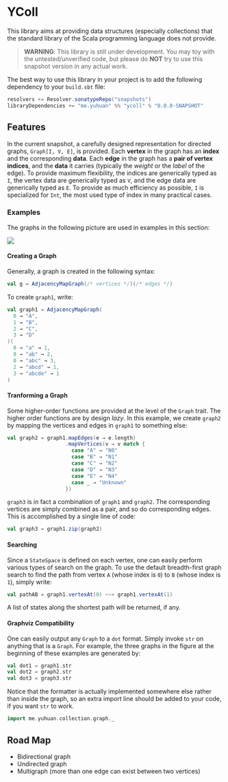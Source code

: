 # YColl

This library aims at providing data structures (especially collections) that the standard library of the Scala programming language does not provide. 

> **WARNING**: This library is still under development. You may toy with the untested/unverified code, but please do **NOT** try to use this snapshot version in any actual work. 

The best way to use this library in your project is to add the following dependency to your `build.sbt` file:

```scala
resolvers += Resolver.sonatypeRepo("snapshots")
libraryDependencies += "me.yuhuan" %% "ycoll" % "0.0.0-SNAPSHOT"
```

## Features

In the current snapshot, a carefully designed representation for directed graphs, `Graph[I, V, E]`, is provided. Each **vertex** in the graph has an **index** and the corresponding **data**. Each **edge** in the graph has a **pair of vertex indices**, and the **data** it carries (typically the *weight* or the *label* of the edge). To provide maximum flexibility, the indices are generically typed as `I`, the vertex data are generically typed as `V`, and the edge data are generically typed as `E`. To provide as much efficiency as possible, `I` is specialized for `Int`, the most used type of index in many practical cases.

### Examples
The graphs in the following picture are used in examples in this section:

<img src="http://yuhuan.me/articles/img/ycoll-design/zip.png"/> 

#### Creating a Graph

Generally, a graph is created in the following syntax:


```scala
val g = AdjacencyMapGraph(/* vertices */)(/* edges */)
```

To create `graph1`, write:

```scala
val graph1 = AdjacencyMapGraph(
  0 → "A",
  1 → "B",
  2 → "C",
  3 → "D"
)(
  0 → "a" → 1,
  0 → "ab" → 2,
  0 → "abc" → 3,
  2 → "abcd" → 1,
  3 → "abcde" → 1
)
```


#### Tranforming a Graph
Some higher-order functions are provided at the level of the `Graph` trait. The higher order functions are by design *lazy*. In this example, we create `graph2` by mapping the vertices and edges in `graph1` to something else:

```scala
val graph2 = graph1.mapEdges(e ⇒ e.length)
                   .mapVertices(v ⇒ v match {
                     case "A" ⇒ "N0"
                     case "B" ⇒ "N1"
                     case "C" ⇒ "N2"
                     case "D" ⇒ "N3"
                     case "E" ⇒ "N4"
                     case _ ⇒ "Unknown"
                   })
```

`graph3` is in fact a combination of `graph1` and `graph2`. The corresponding vertices are simply combined as a pair, and so do corresponding edges. This is accomplished by a single line of code:

```scala
val graph3 = graph1.zip(graph2)
```


#### Searching
Since a `StateSpace` is defined on each vertex, one can easily perform various types of search on the graph. To use the default breadth-first graph search to find the path from vertex `A` (whose index is `0`) to `B` (whose index is `1`), simply write:

```scala
val pathAB = graph1.vertexAt(0) ~~> graph1.vertexAt(1)
```

A list of states along the shortest path will be returned, if any.


#### Graphviz Compatibility
One can easily output any `Graph` to a `dot` format. Simply invoke `str` on anything that is a `Graph`. For example, the three graphs in the figure at the beginning of these examples are generated by:

```scala
val dot1 = graph1.str
val dot2 = graph2.str
val dot3 = graph3.str
```

Notice that the formatter is actually implemented somewhere else rather than inside the graph, so an extra import line should be added to your code, if you want `str` to work.

```scala
import me.yuhuan.collection.graph._
```

## Road Map
* Bidirectional graph
* Undirected graph
* Multigraph (more than one edge can exist between two vertices)